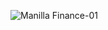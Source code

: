 ![Manilla Finance-01](https://user-images.githubusercontent.com/114253516/192027974-df558582-0b87-405f-8199-f8e5c8646cbc.png)

